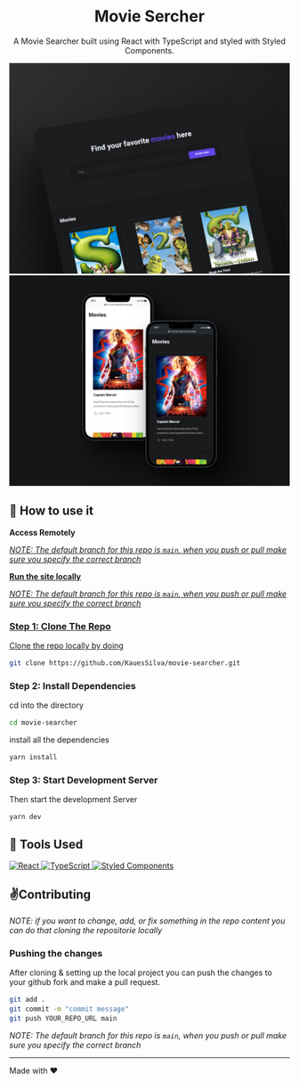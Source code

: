 <div align="center">
    <h1>Movie Sercher</h1>
    <p>A Movie Searcher built using React with TypeScript and styled with Styled Components.</p>
</div>

![](https://raw.githubusercontent.com/KauesSilva/movie-searcher/main/src/assets/readme/desktop-dark.png)
<br>
![](https://raw.githubusercontent.com/KauesSilva/movie-searcher/main/src/assets/readme/mockup-mobile.png)

## 🚀 How to use it

**Access Remotely**

<a href="ts-movie-searcher.vercel.app/" target="_blank">

_NOTE: The default branch for this repo is `main`, when you push or pull make sure you specify the correct branch_

**Run the site locally**

_NOTE: The default branch for this repo is `main`, when you push or pull make sure you specify the correct branch_

### Step 1: Clone The Repo

Clone the repo locally by doing

```bash
git clone https://github.com/KauesSilva/movie-searcher.git
```

### Step 2: Install Dependencies

cd into the directory

```bash
cd movie-searcher
```

install all the dependencies
```bash
yarn install
```

### Step 3: Start Development Server

Then start the development Server
```
yarn dev
```

## 🔧 Tools Used

<div align="left">
    <a href="https://pt-br.reactjs.org/" target="_blank">
        <img alt="React" src="https://img.shields.io/badge/React-20232A?style=for-the-badge&logo=react&logoColor=61DAFB" />
    </a>
    <a href="https://www.typescriptlang.org/docs/" target="_blank">
        <img alt="TypeScript" src="https://img.shields.io/badge/TypeScript-007ACC?style=for-the-badge&logo=typescript&logoColor=white" />
    </a>
    <a href="https://tailwindcss.com/" target="_blank">
        <img alt="Styled Components" src="https://img.shields.io/badge/styled--components-DB7093?style=for-the-badge&logo=styled-components&logoColor=white" />
    </a>
</div>

## ✌️Contributing

*NOTE: if you want to change, add, or fix something in the repo content you can do that cloning the repositorie locally*


### Pushing the changes

After cloning & setting up the local project you can push the changes to your github fork and make a pull request.

```bash
git add .
git commit -m "commit message"
git push YOUR_REPO_URL main
```

_NOTE: The default branch for this repo is `main`, when you push or pull make sure you specify the correct branch_

------

Made with ❤️
